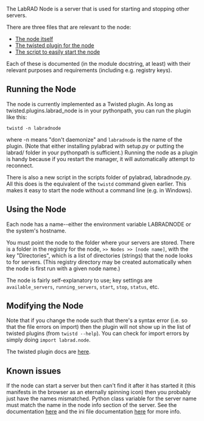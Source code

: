 The LabRAD Node is a server that is used for starting and stopping other servers.

There are three files that are relevant to the node:
* [The node itself](https://github.com/martinisgroup/pylabrad/blob/master/labrad/node/__init__.py)
* [The twisted plugin for the node](https://github.com/martinisgroup/pylabrad/blob/master/twisted/plugins/labrad_node.py)
* [The script to easily start the node](https://github.com/martinisgroup/pylabrad/blob/master/scripts/labradnode.py)

Each of these is documented (in the module docstring, at least) with their relevant purposes and requirements (including e.g. registry keys).

## Running the Node

The node is currently implemented as a Twisted plugin. As long as twisted.plugins.labrad_node is in your pythonpath, you can run the plugin like this:

    twistd -n labradnode

where -n means "don't daemonize" and `labradnode` is the name of the plugin. (Note that either installing pylabrad with setup.py or putting the labrad/ folder in your pythonpath is sufficient.) Running the node as a plugin is handy because if you restart the manager, it will automatically attempt to reconnect.

There is also a new script in the scripts folder of pylabrad, labradnode.py. All this does is the equivalent of the `twistd` command given earlier. This makes it easy to start the node without a command line (e.g. in Windows).

## Using the Node

Each node has a name--either the environment variable LABRADNODE or the system's hostname. 

You must point the node to the folder where your servers are stored. There is a folder in the registry for the node, `>> Nodes >> [node name]`, with the key "Directories", which is a list of directories (strings) that the node looks to for servers. (This registry directory may be created automatically when the node is first run with a given node name.)

The node is fairly self-explanatory to use; key settings are `available_servers`, `running_servers`, `start`, `stop`, `status`, etc.

## Modifying the Node

Note that if you change the node such that there's a syntax error (i.e. so that the file errors on import) then the plugin will not show up in the list of twisted plugins (from `twistd --help`). You can check for import errors by simply doing `import labrad.node`.

The twisted plugin docs are [here](https://twistedmatrix.com/documents/current/core/howto/tap.html).

## Known issues
If the node can start a server but then can't find it after it has started it (this manifests in the browser as an eternally spinning icon) then you probably just have the names mismatched. Python class variable for the server name must match the name in the node info section of the server. See the documentation [here](https://github.com/martinisgroup/pylabrad/blob/master/labrad/node/__init__.py#L48) and the ini file documentation [here](https://github.com/martinisgroup/pylabrad/blob/master/labrad/node/launchable-server.ini) for more info.